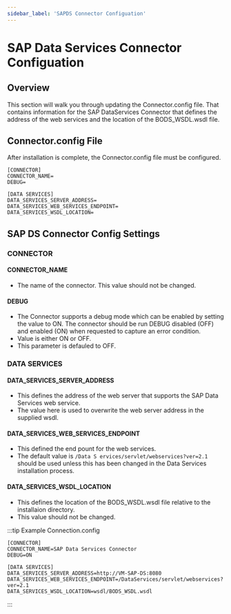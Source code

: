 ```yaml
---
sidebar_label: 'SAPDS Connector Configuation'
---
```


# SAP Data Services Connector Configuation

## Overview

This section will walk you through updating the Connector.config file. That contains information for the SAP DataServices Connector that defines the address of the web services and the location of the BODS_WSDL.wsdl file.

## Connector.config File

After installation is complete, the Connector.config file must be configured. 

```
[CONNECTOR]
CONNECTOR_NAME=
DEBUG=

[DATA SERVICES]
DATA_SERVICES_SERVER_ADDRESS=
DATA_SERVICES_WEB_SERVICES_ENDPOINT=
DATA_SERVICES_WSDL_LOCATION=
```

## SAP DS Connector Config Settings

### CONNECTOR


#### CONNECTOR_NAME

* The name of the connector. This value should not be changed.

#### DEBUG

* The Connector supports a debug mode which can be enabled by setting the value to ON. The connector should be run DEBUG disabled (OFF) and enabled (ON) when requested to capture an error condition.
* Value is either ON or OFF. 
* This parameter is defauled to OFF.

### DATA SERVICES

#### DATA_SERVICES_SERVER_ADDRESS

* This defines the address of the web server that supports the SAP Data Services web service.
* The value here is used to overwrite the web server address in the supplied wsdl.

#### DATA_SERVICES_WEB_SERVICES_ENDPOINT

* This defined the end pount for the web services.
* The default value is ```/Data S ervices/servlet/webservices?ver=2.1``` should be used unless this has been changed in the Data Services installation process.

#### DATA_SERVICES_WSDL_LOCATION

* This defines the location of the BODS_WSDL.wsdl file relative to the installaion directory.
* This value should not be changed.

:::tip Example
Connection.config

```
[CONNECTOR]
CONNECTOR_NAME=SAP Data Services Connector
DEBUG=ON

[DATA SERVICES]
DATA_SERVICES_SERVER_ADDRESS=http://VM-SAP-DS:8080
DATA_SERVICES_WEB_SERVICES_ENDPOINT=/DataServices/servlet/webservices?ver=2.1
DATA_SERVICES_WSDL_LOCATION=wsdl/BODS_WSDL.wsdl
```
:::

